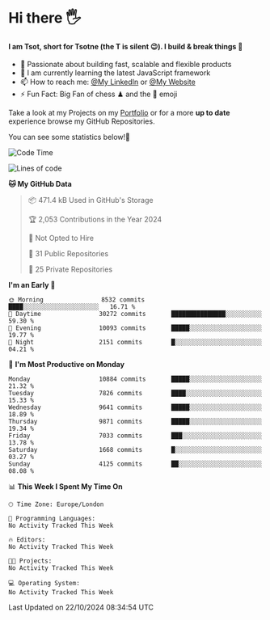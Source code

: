 # Hi there :raised_hand_with_fingers_splayed:
#### I am Tsot, short for Tsotne (the T is silent :wink:). I build & break things :space_invader:
- :telescope: Passionate about building fast, scalable and flexible products
- :seedling: I am currently learning the latest JavaScript framework 
- :mailbox: How to reach me: [@My LinkedIn](https://www.linkedin.com/in/tsotne-gvadzabia/) or [@My Website](https://tsotne.co.uk/contact)
- :zap: Fun Fact: Big Fan of chess ♟ and the 👾 emoji

Take a look at my Projects on my [Portfolio](https://tsotne.co.uk/) or for a more **up to date** experience browse my GitHub Repositories.

You can see some statistics below!:space_invader:
<!--START_SECTION:waka-->
![Code Time](http://img.shields.io/badge/Code%20Time-761%20hrs%202%20mins-blue)

![Lines of code](https://img.shields.io/badge/From%20Hello%20World%20I%27ve%20Written-16.6%20million%20lines%20of%20code-blue)

**🐱 My GitHub Data** 

> 📦 471.4 kB Used in GitHub's Storage 
 > 
> 🏆 2,053 Contributions in the Year 2024
 > 
> 🚫 Not Opted to Hire
 > 
> 📜 31 Public Repositories 
 > 
> 🔑 25 Private Repositories 
 > 
**I'm an Early 🐤** 

```text
🌞 Morning                8532 commits        ████░░░░░░░░░░░░░░░░░░░░░   16.71 % 
🌆 Daytime                30272 commits       ███████████████░░░░░░░░░░   59.30 % 
🌃 Evening                10093 commits       █████░░░░░░░░░░░░░░░░░░░░   19.77 % 
🌙 Night                  2151 commits        █░░░░░░░░░░░░░░░░░░░░░░░░   04.21 % 
```
📅 **I'm Most Productive on Monday** 

```text
Monday                   10884 commits       █████░░░░░░░░░░░░░░░░░░░░   21.32 % 
Tuesday                  7826 commits        ████░░░░░░░░░░░░░░░░░░░░░   15.33 % 
Wednesday                9641 commits        █████░░░░░░░░░░░░░░░░░░░░   18.89 % 
Thursday                 9871 commits        █████░░░░░░░░░░░░░░░░░░░░   19.34 % 
Friday                   7033 commits        ███░░░░░░░░░░░░░░░░░░░░░░   13.78 % 
Saturday                 1668 commits        █░░░░░░░░░░░░░░░░░░░░░░░░   03.27 % 
Sunday                   4125 commits        ██░░░░░░░░░░░░░░░░░░░░░░░   08.08 % 
```


📊 **This Week I Spent My Time On** 

```text
🕑︎ Time Zone: Europe/London

💬 Programming Languages: 
No Activity Tracked This Week

🔥 Editors: 
No Activity Tracked This Week

🐱‍💻 Projects: 
No Activity Tracked This Week

💻 Operating System: 
No Activity Tracked This Week
```


 Last Updated on 22/10/2024 08:34:54 UTC
<!--END_SECTION:waka-->
